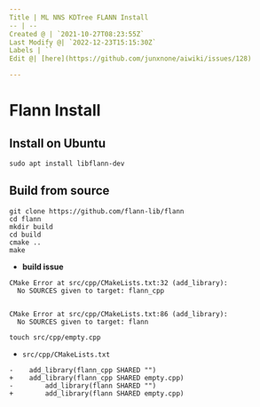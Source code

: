 ```yaml
---
Title | ML NNS KDTree FLANN Install
-- | --
Created @ | `2021-10-27T08:23:55Z`
Last Modify @| `2022-12-23T15:15:30Z`
Labels | ``
Edit @| [here](https://github.com/junxnone/aiwiki/issues/128)

---
```


# Flann Install

## Install on Ubuntu

```
sudo apt install libflann-dev
```

## Build from source

```
git clone https://github.com/flann-lib/flann
cd flann
mkdir build
cd build
cmake ..
make
```

- **build issue**

```
CMake Error at src/cpp/CMakeLists.txt:32 (add_library):
  No SOURCES given to target: flann_cpp


CMake Error at src/cpp/CMakeLists.txt:86 (add_library):
  No SOURCES given to target: flann
```

```
touch src/cpp/empty.cpp
```

- `src/cpp/CMakeLists.txt`

```
-    add_library(flann_cpp SHARED "")
+    add_library(flann_cpp SHARED empty.cpp)
-        add_library(flann SHARED "")
+        add_library(flann SHARED empty.cpp)
```
